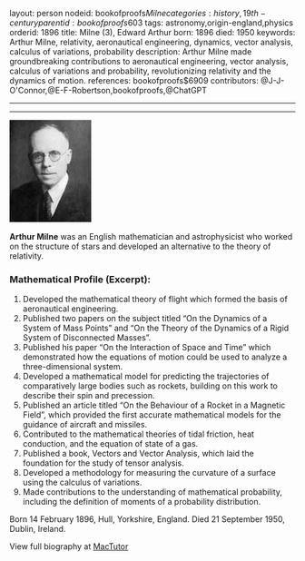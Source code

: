 layout: person
nodeid: bookofproofs$Milne
categories: history,19th-century
parentid: bookofproofs$603
tags: astronomy,origin-england,physics
orderid: 1896
title: Milne (3), Edward Arthur
born: 1896
died: 1950
keywords: Arthur Milne, relativity, aeronautical engineering, dynamics, vector analysis, calculus of variations, probability
description: Arthur Milne made groundbreaking contributions to aeronautical engineering, vector analysis, calculus of variations and probability, revolutionizing relativity and the dynamics of motion.
references: bookofproofs$6909
contributors: @J-J-O'Connor,@E-F-Robertson,bookofproofs,@ChatGPT

---



---

![Milne.jpg](https://github.com/bookofproofs/bookofproofs.github.io/blob/main/_sources/_assets/images/portraits/Milne.jpg?raw=true)

**Arthur Milne** was an English mathematician and astrophysicist who worked on the structure of stars and developed an alternative to the theory of relativity.

### Mathematical Profile (Excerpt):
1. Developed the mathematical theory of flight which formed the basis of aeronautical engineering. 
2. Published two papers on the subject titled “On the Dynamics of a System of Mass Points” and “On the Theory of the Dynamics of a Rigid System of Disconnected Masses”. 
3. Published his paper “On the Interaction of Space and Time” which demonstrated how the equations of motion could be used to analyze a three-dimensional system. 
4. Developed a mathematical model for predicting the trajectories of comparatively large bodies such as rockets, building on this work to describe their spin and precession. 
5. Published an article titled “On the Behaviour of a Rocket in a Magnetic Field”, which provided the first accurate mathematical models for the guidance of aircraft and missiles. 
6. Contributed to the mathematical theories of tidal friction, heat conduction, and the equation of state of a gas. 
7. Published a book, Vectors and Vector Analysis, which laid the foundation for the study of tensor analysis. 
8. Developed a methodology for measuring the curvature of a surface using the calculus of variations. 
9. Made contributions to the understanding of mathematical probability, including the definition of moments of a probability distribution.

Born 14 February 1896, Hull, Yorkshire, England. Died 21 September 1950, Dublin, Ireland.

View full biography at [MacTutor](https://mathshistory.st-andrews.ac.uk/Biographies/Milne/)
